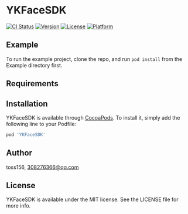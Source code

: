 # YKFaceSDK

[![CI Status](https://img.shields.io/travis/toss156/YKFaceSDK.svg?style=flat)](https://travis-ci.org/toss156/YKFaceSDK)
[![Version](https://img.shields.io/cocoapods/v/YKFaceSDK.svg?style=flat)](https://cocoapods.org/pods/YKFaceSDK)
[![License](https://img.shields.io/cocoapods/l/YKFaceSDK.svg?style=flat)](https://cocoapods.org/pods/YKFaceSDK)
[![Platform](https://img.shields.io/cocoapods/p/YKFaceSDK.svg?style=flat)](https://cocoapods.org/pods/YKFaceSDK)

## Example

To run the example project, clone the repo, and run `pod install` from the Example directory first.

## Requirements

## Installation

YKFaceSDK is available through [CocoaPods](https://cocoapods.org). To install
it, simply add the following line to your Podfile:

```ruby
pod 'YKFaceSDK'
```

## Author

toss156, 308276366@qq.com

## License

YKFaceSDK is available under the MIT license. See the LICENSE file for more info.

